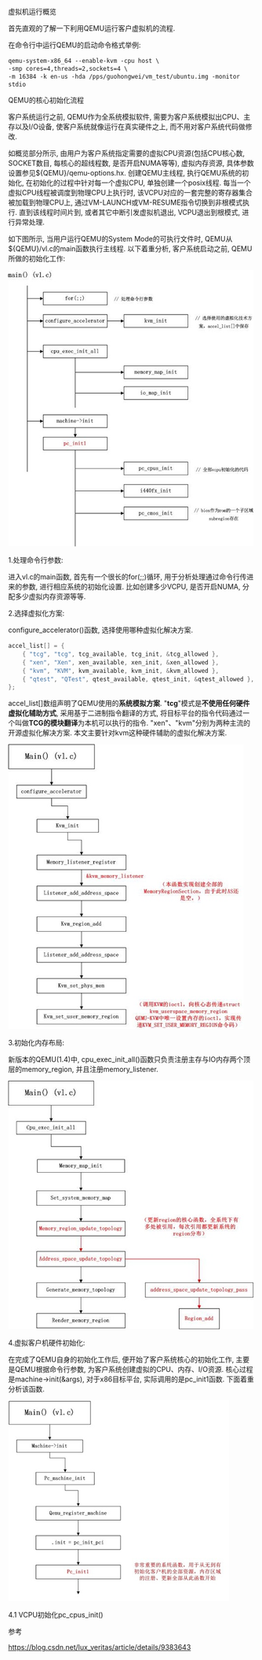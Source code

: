 
<!-- @import "[TOC]" {cmd="toc" depthFrom=1 depthTo=6 orderedList=false} -->

<!-- code_chunk_output -->



<!-- /code_chunk_output -->

虚拟机运行概览

首先直观的了解一下利用QEMU运行客户虚拟机的流程. 

在命令行中运行QEMU的启动命令格式举例: 

```
qemu-system-x86_64 --enable-kvm -cpu host \ 
-smp cores=4,threads=2,sockets=4 \
-m 16384 -k en-us -hda /pps/guohongwei/vm_test/ubuntu.img -monitor stdio
```

QEMU的核心初始化流程

客户系统运行之前, QEMU作为全系统模拟软件, 需要为客户系统模拟出CPU、主存以及I/O设备, 使客户系统就像运行在真实硬件之上, 而不用对客户系统代码做修改. 

如概览部分所示, 由用户为客户系统指定需要的虚拟CPU资源(包括CPU核心数, SOCKET数目, 每核心的超线程数, 是否开启NUMA等等), 虚拟内存资源, 具体参数设置参见${QEMU}/qemu-options.hx. 创建QEMU主线程, 执行QEMU系统的初始化, 在初始化的过程中针对每一个虚拟CPU, 单独创建一个posix线程. 每当一个虚拟CPU线程被调度到物理CPU上执行时, 该VCPU对应的一套完整的寄存器集合被加载到物理CPU上, 通过VM-LAUNCH或VM-RESUME指令切换到非根模式执行. 直到该线程时间片到, 或者其它中断引发虚拟机退出, VCPU退出到根模式, 进行异常处理. 

如下图所示, 当用户运行QEMU的System Mode的可执行文件时, QEMU从\${QEMU}/vl.c的main函数执行主线程. 以下着重分析, 客户系统启动之前, QEMU所做的初始化工作: 

![](./images/2019-06-02-13-19-10.png)

1.处理命令行参数: 

进入vl.c的main函数, 首先有一个很长的for(;;)循环, 用于分析处理通过命令行传进来的参数, 进行相应系统的初始化设置. 比如创建多少VCPU, 是否开启NUMA, 分配多少虚拟内存资源等等. 

2.选择虚拟化方案: 

configure\_accelerator()函数, 选择使用哪种虚拟化解决方案. 

```c
accel_list[] = {
    { "tcg", "tcg", tcg_available, tcg_init, &tcg_allowed },
    { "xen", "Xen", xen_available, xen_init, &xen_allowed },
    { "kvm", "KVM", kvm_available, kvm_init, &kvm_allowed },
    { "qtest", "QTest", qtest_available, qtest_init, &qtest_allowed },
};
```

accel\_list[]数组声明了QEMU使用的**系统模拟方案**. "**tcg**"模式是**不使用任何硬件虚拟化辅助方式**, 采用基于二进制指令翻译的方式, 将目标平台的指令代码通过一个叫做**TCG的模块翻译**为本机可以执行的指令. "xen"、"kvm"分别为两种主流的开源虚拟化解决方案. 本文主要针对kvm这种硬件辅助的虚拟化解决方案. 

![](./images/2019-06-02-13-27-47.png)

3.初始化内存布局: 

新版本的QEMU(1.4)中, cpu\_exec\_init\_all()函数只负责注册主存与IO内存两个顶层的memory\_region, 并且注册memory\_listener. 

![](./images/2019-06-02-13-29-50.png)

4.虚拟客户机硬件初始化: 

在完成了QEMU自身的初始化工作后, 便开始了客户系统核心的初始化工作, 主要是QEMU根据命令行参数, 为客户系统创建虚拟的CPU、内存、I/O资源. 核心过程是machine\->init(&args), 对于x86目标平台, 实际调用的是pc\_init1函数. 下面着重分析该函数. 

![](./images/2019-06-02-13-30-26.png)

4.1 VCPU初始化pc_cpus_init()





参考

https://blog.csdn.net/lux_veritas/article/details/9383643